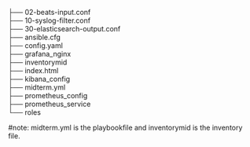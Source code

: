 ├── 02-beats-input.conf  
├── 10-syslog-filter.conf  
├── 30-elasticsearch-output.conf  
├── ansible.cfg  
├── config.yaml  
├── grafana_nginx  
├── inventorymid  
├── index.html  
├── kibana_config  
├── midterm.yml  
├── prometheus_config  
├── prometheus_service  
└── roles  

#note: midterm.yml is the playbookfile and inventorymid is the inventory file.
